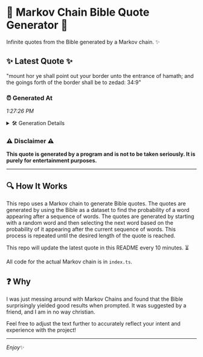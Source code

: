 # 📖 Markov Chain Bible Quote Generator 📖

Infinite quotes from the Bible generated by a Markov chain. ✨

## ✨ Latest Quote ✨
"mount hor ye shall point out your border unto the entrance of hamath; and the goings forth of the border shall be to zedad: 34:9"

### ⏰ Generated At
*1:27:26 PM*

<details>
    <summary>🛠️ Generation Details</summary>
    <p>
        <strong>🌱 Seed:</strong> mount<br>
        <strong>🔄 Iterations:</strong> 24<br>
        <strong>📜 Context History:</strong><br>[ mount ]: hor<br>[ mount, hor ]: ye<br>[ mount, hor, ye ]: shall<br>[ mount, hor, ye, shall ]: point<br>[ mount, hor, ye, shall, point ]: out<br>[ mount, hor, ye, shall, point, out ]: your<br>[ hor, ye, shall, point, out, your ]: border<br>[ ye, shall, point, out, your, border ]: unto<br>[ shall, point, out, your, border, unto ]: the<br>[ point, out, your, border, unto, the ]: entrance<br>[ out, your, border, unto, the, entrance ]: of<br>[ your, border, unto, the, entrance, of ]: hamath;<br>[ border, unto, the, entrance, of, hamath; ]: and<br>[ unto, the, entrance, of, hamath;, and ]: the<br>[ the, entrance, of, hamath;, and, the ]: goings<br>[ entrance, of, hamath;, and, the, goings ]: forth<br>[ of, hamath;, and, the, goings, forth ]: of<br>[ hamath;, and, the, goings, forth, of ]: the<br>[ and, the, goings, forth, of, the ]: border<br>[ the, goings, forth, of, the, border ]: shall<br>[ goings, forth, of, the, border, shall ]: be<br>[ forth, of, the, border, shall, be ]: to<br>[ of, the, border, shall, be, to ]: zedad:<br>[ the, border, shall, be, to, zedad: ]: 34:9<br>
    </p>
</details>

### ⚠️ Disclaimer ⚠️
**This quote is generated by a program and is not to be taken seriously. It is purely for entertainment purposes.**

---

## 🔍 How It Works

This repo uses a Markov chain to generate Bible quotes. The quotes are generated by using the Bible as a dataset to find the probability of a word appearing after a sequence of words. The quotes are generated by starting with a random word and then selecting the next word based on the probability of it appearing after the current sequence of words. This process is repeated until the desired length of the quote is reached.

This repo will update the latest quote in this README every 10 minutes. ⏳

All code for the actual Markov chain is in `index.ts`.

## ❓ Why

I was just messing around with Markov Chains and found that the Bible surprisingly yielded good results when prompted. 
It was suggested by a friend, and I am in no way christian.

Feel free to adjust the text further to accurately reflect your intent and experience with the project!

---

*Enjoy*✨
